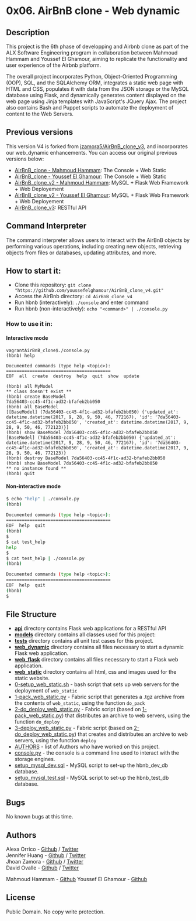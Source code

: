 # 0x06. AirBnB clone - Web dynamic

## Description
This project is the 6th phase of developping and Airbnb clone as part of the ALX Software Engineering program in collaboration between Mahmoud Hammam and Youssef El Ghamour, aiming to replicate the functionality and user experience of the Airbnb platform.

The overall project incorporates Python, Object-Oriented Programming (OOP), SQL, and the SQLAlchemy ORM, integrates a static web page with HTML and CSS, populates it with data from the JSON storage or the MySQL database using  Flask, and dynamically generates content displayed on the web page using Jinja templates with JavaScript's JQuery Ajax. The project also contains Bash and Puppet scripts to automate the deployment of content to the Web Servers.

## Previous versions

This version V4 is forked from [jzamora5/AirBnB_clone_v3](https://github.com/jzamora5/AirBnB_clone_v3), and incorporates our web_dynamic enhancements. You can access our original previous versions below:
* [AirBnB_clone - Mahmoud Hammam](https://github.com/MahmoudHammam0/AirBnB_clone): The Console + Web Static
* [AirBnB_clone - Youssef El Ghamour](https://github.com/youssefelghamour/AirBnB_clone): The Console + Web Static
* [AirBnB_clone_v2 - Mahmoud Hammam](https://github.com/MahmoudHammam0/AirBnB_clone_v2): MySQL + Flask Web Framework + Web Deployement
* [AirBnB_clone_v2 - Youssef El Ghamour](https://github.com/youssefelghamour/AirBnB_clone_v2): MySQL + Flask Web Framework + Web Deployement
* [AirBnB_clone_v3](https://github.com/MahmoudHammam0/AirBnB_clone_v3): RESTful API

## Command Interpreter
The command interpreter allows users to interact with the AirBnB objects by performing various operations, including creating new objects, retrieving objects from files or databases, updating attributes, and more.

## How to start it:
* Clone this repository: `git clone "https://github.com/youssefelghamour/AirBnB_clone_v4.git"`
* Access the AirBnb directory: `cd AirBnB_clone_v4`
* Run hbnb (interactively): `./console` and enter command
* Run hbnb (non-interactively): `echo "<command>" | ./console.py`

### How to use it in:
#### Interactive mode
```
vagrantAirBnB_clone$./console.py
(hbnb) help

Documented commands (type help <topic>):
========================================
EOF  all  create  destroy  help  quit  show  update

(hbnb) all MyModel
** class doesn't exist **
(hbnb) create BaseModel
7da56403-cc45-4f1c-ad32-bfafeb2bb050
(hbnb) all BaseModel
[[BaseModel] (7da56403-cc45-4f1c-ad32-bfafeb2bb050) {'updated_at': datetime.datetime(2017, 9, 28, 9, 50, 46, 772167), 'id': '7da56403-cc45-4f1c-ad32-bfafeb2bb050', 'created_at': datetime.datetime(2017, 9, 28, 9, 50, 46, 772123)}]
(hbnb) show BaseModel 7da56403-cc45-4f1c-ad32-bfafeb2bb050
[BaseModel] (7da56403-cc45-4f1c-ad32-bfafeb2bb050) {'updated_at': datetime.datetime(2017, 9, 28, 9, 50, 46, 772167), 'id': '7da56403-cc45-4f1c-ad32-bfafeb2bb050', 'created_at': datetime.datetime(2017, 9, 28, 9, 50, 46, 772123)}
(hbnb) destroy BaseModel 7da56403-cc45-4f1c-ad32-bfafeb2bb050
(hbnb) show BaseModel 7da56403-cc45-4f1c-ad32-bfafeb2bb050
** no instance found **
(hbnb) quit
```

#### Non-interactive mode
```bash
$ echo "help" | ./console.py
(hbnb)

Documented commands (type help <topic>):
========================================
EOF  help  quit
(hbnb)
$
$ cat test_help
help
$
$ cat test_help | ./console.py
(hbnb)

Documented commands (type help <topic>):
========================================
EOF  help  quit
(hbnb)
$
```

## File Structure
- **[api](api)** directory contains Flask web applications for a RESTful API
- **[models](models)** directory contains all classes used for this project:
- **[tests](tests)** directory contains all unit test cases for this project.
- **[web_dynamic](web_dynamic)** directory contains all files necessary to start a dynamic Flask web application.
- **[web_flask](web_flask)** directory contains all files necessary to start a Flask web application.
- **[web_static](web_static)** directory contains all html, css and images used for the static website.
- [0-setup_web_static.sh](0-setup_web_static.sh) - bash script that sets up web servers for the deployment of `web_static`
- [1-pack_web_static.py](1-pack_web_static.py) - Fabric script that generates a .tgz archive from the contents of `web_static`, using the function `do_pack`
- [2-do_deploy_web_static.py](2-do_deploy_web_static.py) - Fabric script (based on [1-pack_web_static.py](1-pack_web_static.py)) that distributes an archive to web servers, using the function `do_deploy`
- [3-deploy_web_static.py](3-deploy_web_static.py) - Fabric script (based on [2-do_deploy_web_static.py](2-do_deploy_web_static.py)) that creates and distributes an archive to web servers, using the function `deploy`
- [AUTHORS](AUTHORS) - list of Authors who have worked on this project.
- [console.py](console.py) - the console is a command line used to interact with the storage engines. 
- [setup_mysql_dev.sql](setup_mysql_dev.sql) - MySQL script to set-up the hbnb_dev_db database.
- [setup_mysql_test.sql](setup_mysql_test.sql) - MySQL script to set-up the hbnb_test_db database.

## Bugs
No known bugs at this time. 

## Authors
Alexa Orrico - [Github](https://github.com/alexaorrico) / [Twitter](https://twitter.com/alexa_orrico)  
Jennifer Huang - [Github](https://github.com/jhuang10123) / [Twitter](https://twitter.com/earthtojhuang)  
Jhoan Zamora - [Github](https://github.com/jzamora5) / [Twitter](https://twitter.com/JhoanZamora10)  
David Ovalle - [Github](https://github.com/Nukemenonai) / [Twitter](https://twitter.com/disartDave)

Mahmoud Hammam - [Github](https://github.com/MahmoudHammam0)
Youssef El Ghamour - [Github](https://github.com/youssefelghamour)

## License
Public Domain. No copy write protection. 
